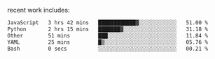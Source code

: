 
<!--<img width="1415" height="100" alt="blu" src="https://github.com/rdsilva01/rdsilva01/assets/101207588/deb060e5-d035-4f09-b511-e3f50605b207">-->

<!-- \> Enthusiastic about developing and building solutions <br>
\> Computer Science and Engineering @ UBI -->

<!-- <a href="https://www.rodrigosilva.live/">personal website</a> 🏁 -->

<!-- ![](https://komarev.com/ghpvc/?username=rdsilva01) -->

recent work includes:
<!--START_SECTION:waka-->

```txt
JavaScript   3 hrs 42 mins   ████████████▓░░░░░░░░░░░░   51.00 %
Python       2 hrs 15 mins   ███████▓░░░░░░░░░░░░░░░░░   31.18 %
Other        51 mins         ███░░░░░░░░░░░░░░░░░░░░░░   11.84 %
YAML         25 mins         █▒░░░░░░░░░░░░░░░░░░░░░░░   05.76 %
Bash         0 secs          ░░░░░░░░░░░░░░░░░░░░░░░░░   00.21 %
```

<!--END_SECTION:waka-->

